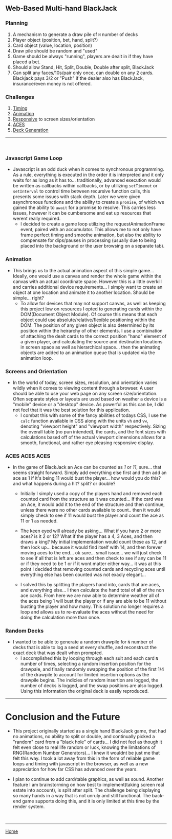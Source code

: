 ## Web-Based Multi-hand BlackJack
### Planning
 1. A mechanism to generate a draw pile of ```N``` number of decks
 2. Player object (position, bet, hand, split?)
 3. Card object (value, location, position)
 4. Draw pile should be random and "used"
 5. Game should be always "running", players are dealt in if they have placed a bet.
 6. Should allow Stand, Hit, Split, Double, Double after split, BlackJack
 7. Can split any faces/10s/pair only once, can double on any 2 cards. Blackjack pays 3/2 or "Push" if the dealer also has BlackJack, insurance/even money is not offered.

 ### Challenges
 1. [Timing](#javascript-game-loop)
 2. [Animation](#animation)
 3. [Responsive](#screens-and-orientation) to screen sizes/orientation
 4. [ACES](#aces-aces-aces)
 5. [Deck Generation](#random-decks)
---
<br>

### Javascript Game Loop
 * Javascript is an odd duck when it comes to synchronous programming. As a rule, everything is executed in the order it is interpreted and it only waits for as long as it has to... traditionally, advanced execution would be written as callbacks within callbacks, or by utilizing ```setTimeout``` or ```setInterval``` to control time between recursive function calls, this presents some issues with stack depth. Later we were given asynchronous functions and the ability to create a ```promise```, of which we gained the ability to ```await``` for a promise to resolve. This carries less issues, however it can be cumbersome and eat up resources that werent really required.
   - I decided to create a game loop utilizing the requestAnimationFrame event, paired with an accumulator. This allows me to not only have frame perfect timing and smoothe animation, but also the ability to compensate for dips/pauses in processing (usually due to being placed into the background or the user browsing on a separate tab).

### Animation
 * This brings us to the actual animation aspect of this simple game... Ideally, one would use a canvas and render the whole game within the canvas with an actual coordinate space. However this is a little overkill and carries additional device requirements... I simply want to create an object at one location and animate it to another location. Should be simple... right?
   - To allow for devices that may not support canvas, as well as keeping this project low on resources I opted to generating cards within the DOM(Document Object Module). Of course this means that each object could use absolute/relative/flexible positioning within the DOM. The position of any given object is also determined by its position within the heirarchy of other elements. I use a combination of attaching the dealt cards to the correct position "hand" element of a given player, and calculating the source and destination locations in screen space as well as hierarchical space... then the animating objects are added to an animation queue that is updated via the animation loop.

### Screens and Orientation
 * In the world of today, screen sizes, resolution, and orientation varies wildly when it comes to viewing content through a browser. A user should be able to use your web page on any screen size/orientation. Often separate styles or layouts are used based on weather a device is a "mobile" device or a "desktop" device. As powerful as this can be, I did not feel that it was the best solution for this application. 
   - I combat this with some of the fancy abilities of todays CSS, I use the ```calc``` function available in CSS along with the units ```vh``` and ```vw```, denoting "viewport height" and "viewport width" respectively. Sizing the overall table (no pun intended), the cards, and the font sizes with calculations based off of the actual viewport dimensions allows for a smooth, functional, and rather eye pleasing responsive display.

### ACES ACES ACES
 * In the game of BlackJack an Ace can be counted as *1* or *11*, sure... that seems straight forward. Simply add everything else first and then add an ace as 1 if it's being 11 would bust the player... how would you do this? and what happens during a hit? split? or double?
   - Initially I simply used a copy of the players hand and removed each counted card from the structure as it was counted... If the card was an Ace, it would add it to the end of the structure and then continue, unless there were no other cards available to count.. then it would simply check to see if 11 would bust the player and count the ace as 11 or 1 as needed.
   
   - The keen eyed will already be asking... What if you have 2 or more aces? is it 2 or 12? What if the player has a 4, 3 Aces, and then draws a king? My initial implementation would count these as 12, and then lock up... because it would find itself with 14, and then forever moving aces to the end... ok sure... small issue... we will just check to see if all that is left are aces and then check to see if any can be 11 or if they need to be 1 or if it wont matter either way... it was at this point I decided that removing counted cards and recycling aces until everything else has been counted was not exacly elegant...
   
   - I solved this by splitting the players hand into, cards that are aces, and everything else... I then calculate the hand total of all of the non ace cards. From here we are now able to determine weather all of the aces being 1 will bust the player or if any are able to be 11 without busting the player and how many. This solution no longer requires a loop and allows us to re-evaluate the aces without the need for doing the calculation more than once.

### Random Decks
 * I wanted to be able to generate a random drawpile for ```N``` number of decks that is able to log a seed at every shuffle, and reconstruct the exact deck that was dealt when prompted.
   - I accomplished this by looping through each suit and each card ```N``` number of times, selecting a random insertion position for the drawpale, and finally randomly swapping the position of the first 1/4 of the drawpile to account for limited insertion options as the drawpile begins. The indicies of random insertion are logged, the number of decks is logged, and the swap positions are also logged. Using this information the original deck is easily reproduced.

---

# Conclusion and the Future
* This project originally started as a single hand BlackJack game, that had no animations, no ability to split or double, and continually picked a "random" card from a "black hole" of cards... I did not feel as though it felt even close to real life random or luck, knowing the limitations of RNG(Random Number Generators)... I knew it wouldnt be just me that felt this way. I took a lot away from this in the form of reliable game loops and timing with javascript in the browser, as well as a new appreciation for how far CSS has advanced over the years.

* I plan to continue to add card/table graphics, as well as sound. Another feature I am brainstorming on how best to implement(taking screen real estate into account), is split after split. The challenge being displaying so many hands in a way that is not unruly and still functional. The back-end game supports doing this, and it is only limited at this time by the render system.

<br>

---

[Home](/README.md)